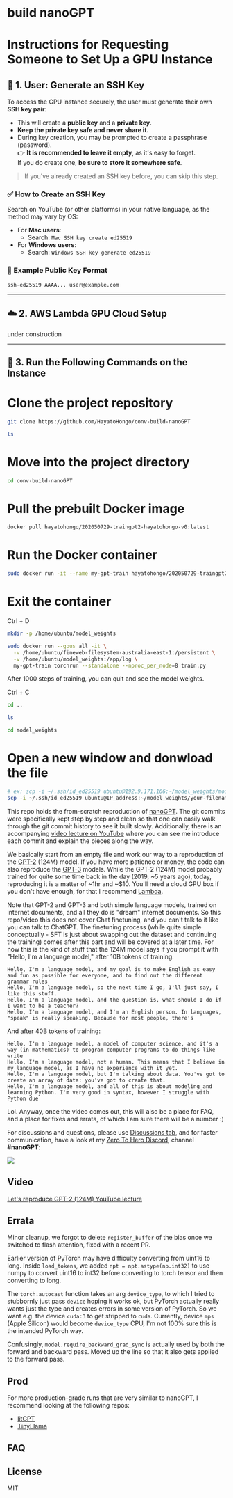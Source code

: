 # build nanoGPT


# Instructions for Requesting Someone to Set Up a GPU Instance

## 🔑 1. User: Generate an SSH Key

To access the GPU instance securely, the user must generate their own **SSH key pair**:

- This will create a **public key** and a **private key**.
- **Keep the private key safe and never share it.**
- During key creation, you may be prompted to create a passphrase (password).  
  👉 **It is recommended to leave it empty**, as it's easy to forget.  
  If you do create one, **be sure to store it somewhere safe**.

> If you've already created an SSH key before, you can skip this step.

### ✅ How to Create an SSH Key

Search on YouTube (or other platforms) in your native language, as the method may vary by OS:

- For **Mac users**:
  - Search: `Mac SSH key create ed25519`
- For **Windows users**:
  - Search: `Windows SSH key generate ed25519`

### 📌 Example Public Key Format
```
ssh-ed25519 AAAA... user@example.com
```
---

## ☁️ 2. AWS Lambda GPU Cloud Setup

under construction

---

## 🧪 3. Run the Following Commands on the Instance

# Clone the project repository

```bash
git clone https://github.com/HayatoHongo/conv-build-nanoGPT
```

```bash
ls
```

# Move into the project directory
```bash
cd conv-build-nanoGPT
```


# Pull the prebuilt Docker image
```bash
docker pull hayatohongo/202050729-traingpt2-hayatohongo-v0:latest
```

# Run the Docker container
```bash
sudo docker run -it --name my-gpt-train hayatohongo/202050729-traingpt2-hayatohongo-v0:latest bash
```

# Exit the container
Ctrl + D 

```bash
mkdir -p /home/ubuntu/model_weights
```

```bash
sudo docker run --gpus all -it \
  -v /home/ubuntu/fineweb-filesystem-australia-east-1:/persistent \
  -v /home/ubuntu/model_weights:/app/log \
  my-gpt-train torchrun --standalone --nproc_per_node=8 train.py
```

After 1000 steps of training, you can quit and see the model weights.

Ctrl + C 

```bash
cd ..
```

```bash
ls
```

```bash
cd model_weights
```

# Open a new window and donwload the file
```bash
# ex: scp -i ~/.ssh/id_ed25519 ubuntu@192.9.171.166:~/model_weights/model_01000.pt ./model_01000.pt
scp -i ~/.ssh/id_ed25519 ubuntu@IP_address:~/model_weights/your-filename ./your-filename
```


This repo holds the from-scratch reproduction of [nanoGPT](https://github.com/karpathy/nanoGPT/tree/master). The git commits were specifically kept step by step and clean so that one can easily walk through the git commit history to see it built slowly. Additionally, there is an accompanying [video lecture on YouTube](https://youtu.be/l8pRSuU81PU) where you can see me introduce each commit and explain the pieces along the way.

We basically start from an empty file and work our way to a reproduction of the [GPT-2](https://d4mucfpksywv.cloudfront.net/better-language-models/language_models_are_unsupervised_multitask_learners.pdf) (124M) model. If you have more patience or money, the code can also reproduce the [GPT-3](https://arxiv.org/pdf/2005.14165) models. While the GPT-2 (124M) model probably trained for quite some time back in the day (2019, ~5 years ago), today, reproducing it is a matter of ~1hr and ~$10. You'll need a cloud GPU box if you don't have enough, for that I recommend [Lambda](https://lambdalabs.com).

Note that GPT-2 and GPT-3 and both simple language models, trained on internet documents, and all they do is "dream" internet documents. So this repo/video this does not cover Chat finetuning, and you can't talk to it like you can talk to ChatGPT. The finetuning process (while quite simple conceptually - SFT is just about swapping out the dataset and continuing the training) comes after this part and will be covered at a later time. For now this is the kind of stuff that the 124M model says if you prompt it with "Hello, I'm a language model," after 10B tokens of training:

```
Hello, I'm a language model, and my goal is to make English as easy and fun as possible for everyone, and to find out the different grammar rules
Hello, I'm a language model, so the next time I go, I'll just say, I like this stuff.
Hello, I'm a language model, and the question is, what should I do if I want to be a teacher?
Hello, I'm a language model, and I'm an English person. In languages, "speak" is really speaking. Because for most people, there's
```

And after 40B tokens of training:

```
Hello, I'm a language model, a model of computer science, and it's a way (in mathematics) to program computer programs to do things like write
Hello, I'm a language model, not a human. This means that I believe in my language model, as I have no experience with it yet.
Hello, I'm a language model, but I'm talking about data. You've got to create an array of data: you've got to create that.
Hello, I'm a language model, and all of this is about modeling and learning Python. I'm very good in syntax, however I struggle with Python due
```

Lol. Anyway, once the video comes out, this will also be a place for FAQ, and a place for fixes and errata, of which I am sure there will be a number :)

For discussions and questions, please use [Discussions tab](https://github.com/karpathy/build-nanogpt/discussions), and for faster communication, have a look at my [Zero To Hero Discord](https://discord.gg/3zy8kqD9Cp), channel **#nanoGPT**:

[![](https://dcbadge.vercel.app/api/server/3zy8kqD9Cp?compact=true&style=flat)](https://discord.gg/3zy8kqD9Cp)

## Video

[Let's reproduce GPT-2 (124M) YouTube lecture](https://youtu.be/l8pRSuU81PU)

## Errata

Minor cleanup, we forgot to delete `register_buffer` of the bias once we switched to flash attention, fixed with a recent PR.

Earlier version of PyTorch may have difficulty converting from uint16 to long. Inside `load_tokens`, we added `npt = npt.astype(np.int32)` to use numpy to convert uint16 to int32 before converting to torch tensor and then converting to long.

The `torch.autocast` function takes an arg `device_type`, to which I tried to stubbornly just pass `device` hoping it works ok, but PyTorch actually really wants just the type and creates errors in some version of PyTorch. So we want e.g. the device `cuda:3` to get stripped to `cuda`. Currently, device `mps` (Apple Silicon) would become `device_type` CPU, I'm not 100% sure this is the intended PyTorch way.

Confusingly, `model.require_backward_grad_sync` is actually used by both the forward and backward pass. Moved up the line so that it also gets applied to the forward pass. 

## Prod

For more production-grade runs that are very similar to nanoGPT, I recommend looking at the following repos:

- [litGPT](https://github.com/Lightning-AI/litgpt)
- [TinyLlama](https://github.com/jzhang38/TinyLlama)

## FAQ

## License

MIT